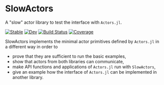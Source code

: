 # SlowActors

A "slow" actor library to test the interface with `Actors.jl`.

[![Stable](https://img.shields.io/badge/docs-stable-blue.svg)](https://pbayer.github.io/SlowActors.jl/stable)
[![Dev](https://img.shields.io/badge/docs-dev-blue.svg)](https://pbayer.github.io/SlowActors.jl/dev)
[![Build Status](https://github.com/pbayer/SlowActors.jl/workflows/CI/badge.svg)](https://github.com/pbayer/SlowActors.jl/actions)
[![Coverage](https://codecov.io/gh/pbayer/SlowActors.jl/branch/master/graph/badge.svg)](https://codecov.io/gh/pbayer/SlowActors.jl)

SlowActors implements the minimal actor primitives defined by `Actors.jl` in a different way in order to

- prove that they are sufficient to run the basic examples,
- show that actors from both libraries can communicate,
- make API functions and applications of `Actors.jl` run with `SlowActors`,
- give an example how the interface of `Actors.jl` can be implemented in another library.
